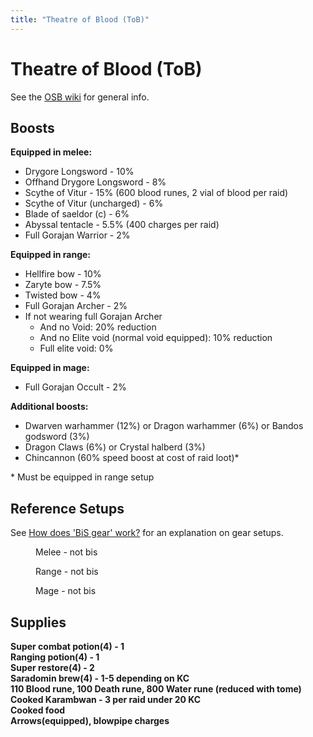 ```yaml
---
title: "Theatre of Blood (ToB)"
---
```


# Theatre of Blood (ToB)

See the [OSB wiki](https://wiki.oldschool.gg/raids/theatre-of-blood) for general info.

## Boosts

**Equipped in melee:**

- Drygore Longsword - 10%
- Offhand Drygore Longsword - 8%
- Scythe of Vitur - 15% (600 blood runes, 2 vial of blood per raid)
- Scythe of Vitur (uncharged) - 6%
- Blade of saeldor (c) - 6%
- Abyssal tentacle - 5.5% (400 charges per raid)
- Full Gorajan Warrior - 2%

**Equipped in range:**

- Hellfire bow - 10%
- Zaryte bow - 7.5%
- Twisted bow - 4%
- Full Gorajan Archer - 2%
- If not wearing full Gorajan Archer
  - And no Void: 20% reduction
  - And no Elite void (normal void equipped): 10% reduction
  - Full elite void: 0%

**Equipped in mage:**

- Full Gorajan Occult - 2%

**Additional boosts:**

- Dwarven warhammer (12%) or Dragon warhammer (6%) or Bandos godsword (3%)
- Dragon Claws (6%) or Crystal halberd (3%)
- Chincannon (60% speed boost at cost of raid loot)\*

\* Must be equipped in range setup

## Reference Setups

See [How does 'BiS gear' work?](./#how-does-bis-gear-work) for an explanation on gear setups.

<figure><figcaption>Melee - not bis</figcaption></figure>

<figure><figcaption>Range - not bis</figcaption></figure>

<figure><figcaption>Mage - not bis</figcaption></figure>

## Supplies

**Super combat potion(4) - 1**\
**Ranging potion(4) - 1**\
**Super restore(4) - 2**\
**Saradomin brew(4) - 1-5 depending on KC**\
**110 Blood rune, 100 Death rune, 800 Water rune (reduced with tome)**\
**Cooked Karambwan - 3 per raid under 20 KC**\
**Cooked food**\
**Arrows(equipped), blowpipe charges**
